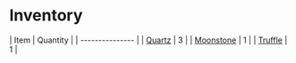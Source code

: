 # Inventory

| Item | Quantity |
| --------------- |
| [Quartz](items/quartz) | 3 |
| [Moonstone](items/moonstone) | 1 |
| [Truffle](items/truffle) | 1 |

